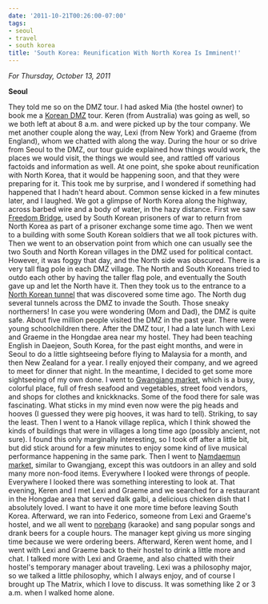 ```yaml
---
date: '2011-10-21T00:26:00-07:00'
tags:
- seoul
- travel
- south korea
title: 'South Korea: Reunification With North Korea Is Imminent!'
---
```


*For Thursday, October 13, 2011*

**Seoul**

They told me so on the DMZ tour. I had asked Mia (the hostel owner) to book me a [Korean DMZ](http://www.google.com/search?pq=dmz&hl;=en&sugexp;=kjrmc&cp;=5&gs;_id=8&xhr;=t&q;=dmz+korea&gs;_sm=&gs;_upl=&bav;=on.2,or.r_gc.r_pw.,cf.osb&biw;=1600&bih;=773&um;=1&ie;=UTF-8&tbm;=isch&source;=og&sa;=N&tab;=wi) tour. Keren (from Australia) was going as well, so we both left at about 8 a.m. and were picked up by the tour company. We met another couple along the way, Lexi (from New York) and Graeme (from England), whom we chatted with along the way. During the hour or so drive from Seoul to the DMZ, our tour guide explained how things would work, the places we would visit, the things we would see, and rattled off various factoids and information as well. At one point, she spoke about reunification with North Korea, that it would be happening soon, and that they were preparing for it. This took me by surprise, and I wondered if something had happened that I hadn't heard about. Common sense kicked in a few minutes later, and I laughed. We got a glimpse of North Korea along the highway, across barbed wire and a body of water, in the hazy distance. First we saw [Freedom Bridge](http://www.google.com/search?pq=dmz&hl;=en&sugexp;=kjrmc&cp;=5&gs;_id=8&xhr;=t&q;=dmz+korea&gs;_sm=&gs;_upl=&bav;=on.2,or.r_gc.r_pw.,cf.osb&biw;=1600&bih;=773&um;=1&ie;=UTF-8&tbm;=isch&source;=og&sa;=N&tab;=wi#um=1&hl;=en&tbm;=isch&sa;=1&q;=freedom+bridge+korea&pbx;=1&oq;=freedom+bridge+korea&aq;=f&aqi;=g1&aql;=1&gs;_sm=e&gs;_upl=607498l610521l0l610694l20l17l0l6l6l0l363l2457l0.4.5.2l11l0&bav;=on.2,or.r_gc.r_pw.,cf.osb&fp;=145fa9497579182d&biw;=1600&bih;=773), used by South Korean prisoners of war to return from North Korea as part of a prisoner exchange some time ago. Then we went to a building with some South Korean soldiers that we all took pictures with. Then we went to an observation point from which one can usually see the two South and North Korean villages in the DMZ used for political contact. However, it was foggy that day, and the North side was obscured. There is a very tall flag pole in each DMZ village. The North and South Koreans tried to outdo each other by having the taller flag pole, and eventually the South gave up and let the North have it. Then they took us to the entrance to a [North Korean tunnel](http://www.google.com/search?pq=dmz&hl;=en&sugexp;=kjrmc&cp;=5&gs;_id=8&xhr;=t&q;=dmz+korea&gs;_sm=&gs;_upl=&bav;=on.2,or.r_gc.r_pw.,cf.osb&biw;=1600&bih;=773&um;=1&ie;=UTF-8&tbm;=isch&source;=og&sa;=N&tab;=wi#um=1&hl;=en&tbm;=isch&sa;=1&q;=north+korea+dmz+tunnel&oq;=north+korea+dmz+tunnel&aq;=f&aqi;=&aql;=1&gs;_sm=e&gs;_upl=13198l13198l4l13400l1l1l0l0l0l0l130l130l0.1l1l0&bav;=on.2,or.r_gc.r_pw.,cf.osb&fp;=145fa9497579182d&biw;=1600&bih;=773) that was discovered some time ago. The North dug several tunnels across the DMZ to invade the South. Those sneaky northerners! In case you were wondering (Mom and Dad), the DMZ is quite safe. About five million people visited the DMZ in the past year. There were young schoolchildren there. After the DMZ tour, I had a late lunch with Lexi and Graeme in the Hongdae area near my hostel. They had been teaching English in Daejeon, South Korea, for the past eight months, and were in Seoul to do a little sightseeing before flying to Malaysia for a month, and then New Zealand for a year. I really enjoyed their company, and we agreed to meet for dinner that night. In the meantime, I decided to get some more sightseeing of my own done. I went to [Gwangjang market](http://www.google.com/search?pq=dmz&hl;=en&sugexp;=kjrmc&cp;=5&gs;_id=8&xhr;=t&q;=dmz+korea&gs;_sm=&gs;_upl=&bav;=on.2,or.r_gc.r_pw.,cf.osb&biw;=1600&bih;=773&um;=1&ie;=UTF-8&tbm;=isch&source;=og&sa;=N&tab;=wi#um=1&hl;=en&tbm;=isch&sa;=1&q;=gwangjang+market&oq;=gwangjang+market&aq;=f&aqi;=g2g-S3g-mS1&aql;=1&gs;_sm=e&gs;_upl=429705l429705l6l430049l1l1l0l0l0l0l140l140l0.1l1l0&bav;=on.2,or.r_gc.r_pw.,cf.osb&fp;=145fa9497579182d&biw;=1600&bih;=773), which is a busy, colorful place, full of fresh seafood and vegetables, street food vendors, and shops for clothes and knickknacks. Some of the food there for sale was fascinating. What sticks in my mind even now were the pig heads and hooves (I guessed they were pig hooves, it was hard to tell). Striking, to say the least. Then I went to a Hanok village replica, which I think showed the kinds of buildings that were in villages a long time ago (possibly ancient, not sure). I found this only marginally interesting, so I took off after a little bit, but did stick around for a few minutes to enjoy some kind of live musical performance happening in the same park. Then I went to [Namdaemun market](http://www.google.com/search?pq=dmz&hl;=en&sugexp;=kjrmc&cp;=5&gs;_id=8&xhr;=t&q;=dmz+korea&gs;_sm=&gs;_upl=&bav;=on.2,or.r_gc.r_pw.,cf.osb&biw;=1600&bih;=773&um;=1&ie;=UTF-8&tbm;=isch&source;=og&sa;=N&tab;=wi#um=1&hl;=en&tbm;=isch&sa;=1&q;=Namdaemun+market&oq;=Namdaemun+market&aq;=f&aqi;=g3g-S7&aql;=1&gs;_sm=e&gs;_upl=8433l9374l10l10644l7l6l0l2l2l1l333l936l0.2.0.2l4l0&bav;=on.2,or.r_gc.r_pw.,cf.osb&fp;=145fa9497579182d&biw;=1600&bih;=773), similar to Gwangjang, except this was outdoors in an alley and sold many more non-food items. Everywhere I looked were throngs of people. Everywhere I looked there was something interesting to look at. That evening, Keren and I met Lexi and Graeme and we searched for a restaurant in the Hongdae area that served dalk galbi, a delicious chicken dish that I absolutely loved. I want to have it one more time before leaving South Korea. Afterward, we ran into Federico, someone from Lexi and Graeme's hostel, and we all went to [norebang](http://www.google.com/search?pq=dmz&hl;=en&sugexp;=kjrmc&cp;=5&gs;_id=8&xhr;=t&q;=dmz+korea&gs;_sm=&gs;_upl=&bav;=on.2,or.r_gc.r_pw.,cf.osb&biw;=1600&bih;=773&um;=1&ie;=UTF-8&tbm;=isch&source;=og&sa;=N&tab;=wi#um=1&hl;=en&tbm;=isch&sa;=1&q;=norebang&oq;=norebang&aq;=f&aqi;=&aql;=1&gs;_sm=e&gs;_upl=186702l187622l12l188260l8l5l0l2l0l0l135l245l0.2l2l0&bav;=on.2,or.r_gc.r_pw.,cf.osb&fp;=145fa9497579182d&biw;=1600&bih;=773) (karaoke) and sang popular songs and drank beers for a couple hours. The manager kept giving us more singing time because we were ordering beers. Afterward, Keren went home, and I went with Lexi and Graeme back to their hostel to drink a little more and chat. I talked more with Lexi and Graeme, and also chatted with their hostel's temporary manager about traveling. Lexi was a philosophy major, so we talked a little philosophy, which I always enjoy, and of course I brought up The Matrix, which I love to discuss. It was something like 2 or 3 a.m. when I walked home alone.
